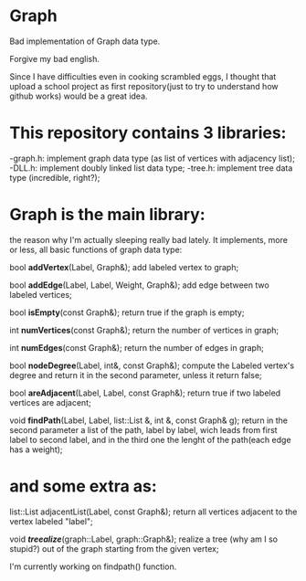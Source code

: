 # Graph
Bad implementation of Graph data type.

Forgive my bad english.

Since I have difficulties even in cooking scrambled eggs, 
I thought that upload a school project as first repository(just to try to understand how github works) would be a great idea.

# This repository contains 3 libraries:
-graph.h:
    implement graph data type (as list of vertices with adjacency list);
-DLL.h:
    implement doubly linked list data type;
-tree.h:
    implement tree data type (incredible, right?);

# Graph is the main library: 
the reason why I'm actually sleeping really bad lately. It implements, more or less, all basic functions of graph data type:

bool **addVertex**(Label, Graph&);
    add labeled vertex to graph;

bool **addEdge**(Label, Label, Weight, Graph&);
    add edge between two labeled vertices;

bool **isEmpty**(const Graph&);
    return true if the graph is empty;

int **numVertices**(const Graph&);
    return the number of vertices in graph;

int **numEdges**(const Graph&);
    return the number of edges in graph;

bool **nodeDegree**(Label, int&, const Graph&);
    compute the Labeled vertex's degree and return it in the second parameter, unless it return false;

bool **areAdjacent**(Label, Label, const Graph&); 
    return true if two labeled vertices are adjacent;

void **findPath**(Label, Label, list::List &, int &, const Graph& g);
    return in the second parameter a list of the path, label by label, wich leads from first label to second label,
    and in the third one the lenght of the path(each edge has a weight);

# and some extra as:

list::List adjacentList(Label, const Graph&);
    return all vertices adjacent to the vertex labeled "label";

void ***treealize***(graph::Label, graph::Graph&);
    realize a tree (why am I so stupid?) out of the graph starting from the given vertex;

I'm currently working on findpath() function.

